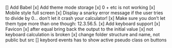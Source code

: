 [] Add Babel
[x] Add theme mode storage
[x] 0 + etc is not working
[x] Mobile style full screen
[x] Display a snarky error message if the user tries to divide by 0… don’t let it crash your calculator!
[x] Make sure you don’t let them type more than one though: 12.3.56.5.
[x] Add keyboard support
[x] Favicon
[x] after equal bring back the output to the initial value
[x] not keyboard calculation is broken
[x] change folder structure and name, not public but src
[] keybord events has to show active pseudo class on buttons